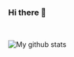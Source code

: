 ### Hi there 👋
<br>

![My github stats](https://github-readme-stats.vercel.app/api?username=DarkDampSquib&show_icons=true&count_private=true&theme=dark)
<!--
**DarkDampSquib/DarkDampSquib** is a ✨ _special_ ✨ repository because its `README.md` (this file) appears on your GitHub profile.

Here are some ideas to get you started:

- 🔭 I’m currently working on ...
- 🌱 I’m currently learning ...
- 👯 I’m looking to collaborate on ...
- 🤔 I’m looking for help with ...
- 💬 Ask me about ...
- 📫 How to reach me: ...
- 😄 Pronouns: ...
- ⚡ Fun fact: ...
-->
